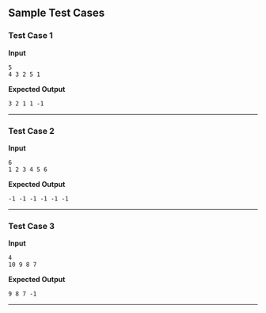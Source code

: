 ## Sample Test Cases

### Test Case 1
**Input**
```
5
4 3 2 5 1
```
**Expected Output**
```
3 2 1 1 -1 
```

---

### Test Case 2
**Input**
```
6
1 2 3 4 5 6     
```
**Expected Output**
```
-1 -1 -1 -1 -1 -1 
```

---

### Test Case 3
**Input**
```
4
10 9 8 7
```
**Expected Output**
```
9 8 7 -1 
```

---